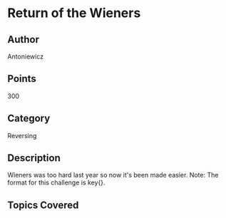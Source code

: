 # Return of the Wieners

## Author
Antoniewicz
## Points
300
## Category
Reversing
## Description
Wieners was too hard last year so now it's been made easier.
Note: The format for this challenge is key{}.
## Topics Covered

